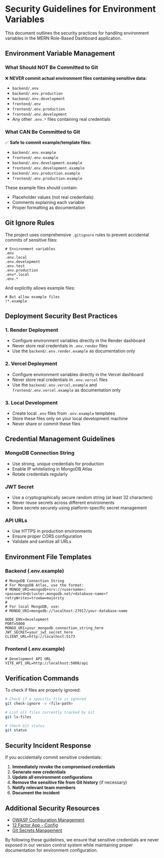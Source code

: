 # Security Guidelines for Environment Variables

This document outlines the security practices for handling environment variables in the MERN Role-Based Dashboard application.

## Environment Variable Management

### What Should NOT Be Committed to Git

❌ **NEVER commit actual environment files containing sensitive data:**
- `backend/.env`
- `backend/.env.production`
- `backend/.env.development`
- `frontend/.env`
- `frontend/.env.production`
- `frontend/.env.development`
- Any other `.env.*` files containing real credentials

### What CAN Be Committed to Git

✅ **Safe to commit example/template files:**
- `backend/.env.example`
- `frontend/.env.example`
- `backend/.env.development.example`
- `frontend/.env.development.example`
- `backend/.env.production.example`
- `frontend/.env.production.example`

These example files should contain:
- Placeholder values (not real credentials)
- Comments explaining each variable
- Proper formatting as documentation

## Git Ignore Rules

The project uses comprehensive `.gitignore` rules to prevent accidental commits of sensitive files:

```gitignore
# Environment variables
.env
.env.local
.env.development
.env.test
.env.production
.env*.local
.env.*
```

And explicitly allows example files:
```gitignore
# But allow example files
!*.example
```

## Deployment Security Best Practices

### 1. Render Deployment
- Configure environment variables directly in the Render dashboard
- Never store real credentials in `.env.render` files
- Use the `backend/.env.render.example` as documentation only

### 2. Vercel Deployment
- Configure environment variables directly in the Vercel dashboard
- Never store real credentials in `.env.vercel` files
- Use the `backend/.env.vercel.example` and `frontend/.env.vercel.example` as documentation only

### 3. Local Development
- Create local `.env` files from `.env.example` templates
- Store these files only on your local development machine
- Never share or commit these files

## Credential Management Guidelines

### MongoDB Connection String
- Use strong, unique credentials for production
- Enable IP whitelisting in MongoDB Atlas
- Rotate credentials regularly

### JWT Secret
- Use a cryptographically secure random string (at least 32 characters)
- Never reuse secrets across different environments
- Store secrets securely using platform-specific secret management

### API URLs
- Use HTTPS in production environments
- Ensure proper CORS configuration
- Validate and sanitize all URLs

## Environment File Templates

### Backend (.env.example)
```env
# MongoDB Connection String
# For MongoDB Atlas, use the format:
# MONGO_URI=mongodb+srv://<username>:<password>@cluster.mongodb.net/<database-name>?retryWrites=true&w=majority
#
# For local MongoDB, use:
# MONGO_URI=mongodb://localhost:27017/your-database-name

NODE_ENV=development
PORT=5000
MONGO_URI=your_mongodb_connection_string_here
JWT_SECRET=your_jwt_secret_here
CLIENT_URL=http://localhost:5173
```

### Frontend (.env.example)
```env
# Development API URL
VITE_API_URL=http://localhost:5000/api
```

## Verification Commands

To check if files are properly ignored:
```bash
# Check if a specific file is ignored
git check-ignore -v <file-path>

# List all files currently tracked by Git
git ls-files

# Check Git status
git status
```

## Security Incident Response

If you accidentally commit sensitive credentials:

1. **Immediately revoke the compromised credentials**
2. **Generate new credentials**
3. **Update all environment configurations**
4. **Remove the sensitive file from Git history** (if necessary)
5. **Notify relevant team members**
6. **Document the incident**

## Additional Security Resources

- [OWASP Configuration Management](https://owasp.org/www-project-cheat-sheets/cheatsheets/Configuration_Management_Cheat_Sheet)
- [12 Factor App - Config](https://12factor.net/config)
- [Git Secrets Management](https://docs.github.com/en/actions/security-guides/encrypted-secrets)

By following these guidelines, we ensure that sensitive credentials are never exposed in our version control system while maintaining proper documentation for environment configuration.